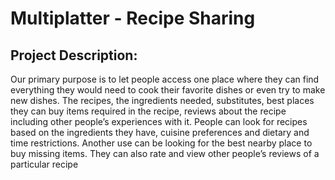 # Multiplatter - Recipe Sharing

## Project Description:

Our primary purpose is to let people access one place where they can find everything they
would need to cook their favorite dishes or even try to make new dishes. The recipes, the
ingredients needed, substitutes, best places they can buy items required in the recipe, reviews
about the recipe including other people’s experiences with it. People can look for recipes based
on the ingredients they have, cuisine preferences and dietary and time restrictions. Another use
can be looking for the best nearby place to buy missing items. They can also rate and view
other people’s reviews of a particular recipe
